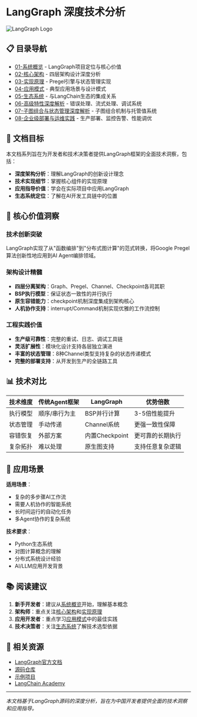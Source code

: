 # LangGraph 深度技术分析

![LangGraph Logo](https://langchain-ai.github.io/langgraph/static/wordmark_dark.svg)

## 📋 目录导航

- [01-系统概览](./01-系统概览.md) - LangGraph项目定位与核心价值
- [02-核心架构](./02-核心架构.md) - 四层架构设计深度分析  
- [03-实现原理](./03-实现原理.md) - Pregel引擎与状态管理实现
- [04-应用模式](./04-应用模式.md) - 典型应用场景与设计模式
- [05-生态系统](./05-生态系统.md) - 与LangChain生态的集成关系
- [06-高级特性深度解析](./06-高级特性深度解析.md) - 错误处理、流式处理、调试系统
- [07-子图组合与状态管理深度解析](./07-子图组合与状态管理深度解析.md) - 子图组合机制与托管值系统
- [08-企业级部署与运维实践](./08-企业级部署与运维实践.md) - 生产部署、监控告警、性能调优

## 🎯 文档目标

本文档系列旨在为开发者和技术决策者提供LangGraph框架的全面技术洞察，包括：

- **深度架构分析**：理解LangGraph的创新设计理念
- **技术实现细节**：掌握核心组件的实现原理
- **应用指导价值**：学会在实际项目中应用LangGraph
- **生态系统定位**：了解在AI开发工具链中的位置

## 🌟 核心价值洞察

### 技术创新突破
LangGraph实现了从"函数编排"到"分布式图计算"的范式转换，将Google Pregel算法创新性地应用到AI Agent编排领域。

### 架构设计精髓
- **四层分离架构**：Graph、Pregel、Channel、Checkpoint各司其职
- **BSP执行模型**：保证状态一致性的并行执行
- **原生容错能力**：checkpoint机制深度集成到架构核心
- **人机协作支持**：interrupt/Command机制实现优雅的工作流控制

### 工程实践价值
- **生产级可靠性**：完整的重试、日志、调试工具链
- **灵活扩展性**：模块化设计支持各层独立演进
- **丰富的状态管理**：8种Channel类型支持复杂的状态传递模式
- **完整的部署支持**：从开发到生产的全链路工具

## 📊 技术对比

| 技术维度 | 传统Agent框架 | LangGraph | 优势倍数 |
|---------|--------------|-----------|---------|
| 执行模型 | 顺序/串行为主 | BSP并行计算 | 3-5倍性能提升 |
| 状态管理 | 手动传递 | Channel系统 | 更强一致性保障 |
| 容错恢复 | 外部方案 | 内置Checkpoint | 更可靠的长期执行 |
| 复杂拓扑 | 难以处理 | 原生图支持 | 支持任意复杂逻辑 |

## 🚀 应用场景

**适用场景**：
- 复杂的多步骤AI工作流
- 需要人机协作的智能系统
- 长时间运行的自动化任务
- 多Agent协作的复杂系统

**技术要求**：
- Python生态系统
- 对图计算概念的理解
- 分布式系统设计经验
- AI/LLM应用开发背景

## 📚 阅读建议

1. **新手开发者**：建议从[系统概览](./01-系统概览.md)开始，理解基本概念
2. **架构师**：重点关注[核心架构](./02-核心架构.md)和[实现原理](./03-实现原理.md)
3. **应用开发者**：重点学习[应用模式](./04-应用模式.md)中的最佳实践
4. **技术决策者**：关注[生态系统](./05-生态系统.md)了解技术选型依据

## 🔗 相关资源

- [LangGraph官方文档](https://langchain-ai.github.io/langgraph/)
- [源码仓库](https://github.com/langchain-ai/langgraph)
- [示例项目](https://github.com/langchain-ai/langgraph/tree/main/examples)
- [LangChain Academy](https://academy.langchain.com/courses/intro-to-langgraph)

---

*本文档基于LangGraph源码的深度分析，旨在为中国开发者提供全面的技术洞察和应用指导。*